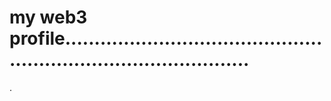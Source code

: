 # my web3 profile.....................................................................................
.
